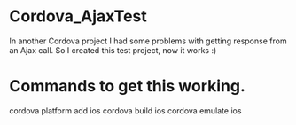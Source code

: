 # Cordova_AjaxTest

In another Cordova project I had some problems with getting response from an Ajax call. So I created this test project, now it works :)

# Commands to get this working.
cordova platform add ios
cordova build ios
cordova emulate ios

